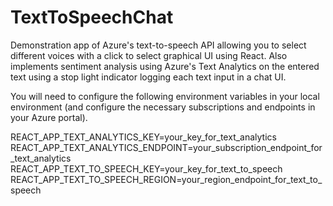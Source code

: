 # TextToSpeechChat

Demonstration app of Azure's text-to-speech API allowing you to select different voices with a click to select graphical UI using React.  Also implements sentiment analysis using Azure's Text Analytics on the entered text using a stop light indicator logging each text input in a chat UI.

You will need to configure the following environment variables in your local environment (and configure the necessary subscriptions and endpoints in your Azure portal).

REACT_APP_TEXT_ANALYTICS_KEY=your_key_for_text_analytics
REACT_APP_TEXT_ANALYTICS_ENDPOINT=your_subscription_endpoint_for_text_analytics
REACT_APP_TEXT_TO_SPEECH_KEY=your_key_for_text_to_speech
REACT_APP_TEXT_TO_SPEECH_REGION=your_region_endpoint_for_text_to_speech
